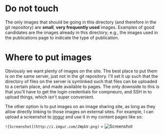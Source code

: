 **Do not touch**
================

The only images that should be going in this directory
(and therefore in the git repository) are **small**,
**very frequently used** images.
Examples of good candidates are the images already in this
directory; e.g., the images used in the publications page
to indicate the type of publication.

Where to put images
===================

Obviously we want plenty of images on the site.
The best place to put them is on the same server,
just not in the git repository.
I'll set it up such that the directory of files
on the server is symlinked such that files can
be uploaded to a certain place, and made available to pages.
The only downside to this is that you'll have to get
the login credentials for compneuro, and SSH
in to upload things, which isn't super convenient.

The other option is to put images on an image sharing site,
as long as they allow directly linking to those images on external sites.
For example, I can upload a screenshot to [imgur](http://imgur.com/)
and use it in my content pages like so:

`![Screenshot](http://i.imgur.com/2WpbV.png)` = ![Screenshot](http://i.imgur.com/2WpbV.png)
